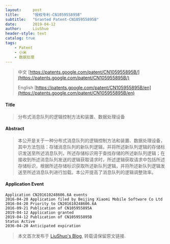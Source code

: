 ```yaml
---
layout:     post
title:      "授权专利-CN105955895B"
subtitle:   "Granted Patent-CN105955895B"
date:       2019-04-12
author:     LiuShuo
header-style: text
catalog: true
tags:
    - Patent
    - 小米
    - 数据处理
---
```

> 中文 [https://patents.google.com/patent/CN105955895B/](https://patents.google.com/patent/CN105955895B/)
>
> English [https://patents.google.com/patent/CN105955895B/en](https://patents.google.com/patent/CN105955895B/en)

#### Title
> 分布式消息队列的逻辑控制方法和装置、数据处理设备











#### Abstract
> 本公开是关于一种分布式消息队列的逻辑控制方法和装置、数据处理设备，其中方法包括：存储消息队列的新队列逻辑，并将所述新队列逻辑的存储标识发送至所述消息队列，所述存储标识用于查找存储的所述新队列逻辑；在接收到所述消息队列发送的逻辑获取请求时，所述逻辑获取请求中包括所述存储标识，根据所述存储标识获取所述新队列逻辑，并将所述新队列逻辑发送至所述消息队列进行加载。本公开提高了消息队列的逻辑调整效率。











#### Application Event
```
Application CN201610248606.6A events 
2016-04-20 Application filed by Beijing Xiaomi Mobile Software Co Ltd
2016-04-20 Priority to CN201610248606.6A
2016-09-21 Publication of CN105955895A
2019-04-12 Application granted
2019-04-12 Publication of CN105955895B
Status Active
2036-04-20 Anticipated expiration
```
> 本文首次发布于 [LiuShuo's Blog](https://liushuo.me), 
转载请保留原文链接.
